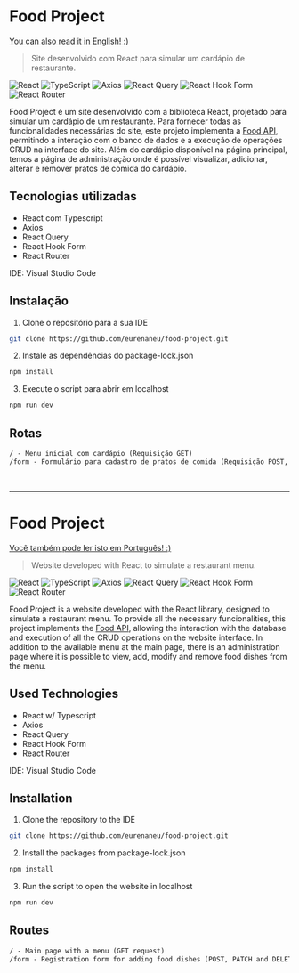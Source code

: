 <h1 name="portuguese">Food Project</h1>

[You can also read it in English! :)](#english)
> Site desenvolvido com React para simular um cardápio de restaurante.

![React](https://img.shields.io/static/v1?style=for-the-badge&message=React&color=222222&logo=React&logoColor=61DAFB&label=)
![TypeScript](https://img.shields.io/static/v1?style=for-the-badge&message=TypeScript&color=3178C6&logo=TypeScript&logoColor=FFFFFF&label=)
![Axios](https://img.shields.io/static/v1?style=for-the-badge&message=Axios&color=5A29E4&logo=Axios&logoColor=FFFFFF&label=)
![React Query](https://img.shields.io/badge/-React%20Query-FF4154?style=for-the-badge&logo=react%20query&logoColor=white)
![React Hook Form](https://img.shields.io/badge/React%20Hook%20Form-%23EC5990.svg?style=for-the-badge&logo=reacthookform&logoColor=white)
![React Router](https://img.shields.io/badge/React_Router-CA4245?style=for-the-badge&logo=react-router&logoColor=white)

Food Project é um site desenvolvido com a biblioteca React, projetado para simular um cardápio de um restaurante. Para fornecer todas as funcionalidades necessárias do site, este projeto implementa a [Food API](https://github.com/eurenaneu/food-api), permitindo a interação com o banco de dados e a execução de operações CRUD na interface do site. Além do cardápio disponível na página principal, temos a página de administração onde é possível visualizar, adicionar, alterar e remover pratos de comida do cardápio.

## Tecnologias utilizadas

- React com Typescript
- Axios
- React Query
- React Hook Form
- React Router

IDE: Visual Studio Code

## Instalação

1. Clone o repositório para a sua IDE
   
```bash
git clone https://github.com/eurenaneu/food-project.git
```

2. Instale as dependências do package-lock.json

```bash
npm install
```

3. Execute o script para abrir em localhost

```bash
npm run dev
```

## Rotas
```markdown
/ - Menu inicial com cardápio (Requisição GET)
/form - Formulário para cadastro de pratos de comida (Requisição POST, PATCH e DELETE)
```

<br>
<hr>

<h1 name="english">Food Project</h1>

[Você também pode ler isto em Português! :)](#portuguese)
> Website developed with React to simulate a restaurant menu.

![React](https://img.shields.io/static/v1?style=for-the-badge&message=React&color=222222&logo=React&logoColor=61DAFB&label=)
![TypeScript](https://img.shields.io/static/v1?style=for-the-badge&message=TypeScript&color=3178C6&logo=TypeScript&logoColor=FFFFFF&label=)
![Axios](https://img.shields.io/static/v1?style=for-the-badge&message=Axios&color=5A29E4&logo=Axios&logoColor=FFFFFF&label=)
![React Query](https://img.shields.io/badge/-React%20Query-FF4154?style=for-the-badge&logo=react%20query&logoColor=white)
![React Hook Form](https://img.shields.io/badge/React%20Hook%20Form-%23EC5990.svg?style=for-the-badge&logo=reacthookform&logoColor=white)
![React Router](https://img.shields.io/badge/React_Router-CA4245?style=for-the-badge&logo=react-router&logoColor=white)

Food Project is a website developed with the React library, designed to simulate a restaurant menu. To provide all the necessary funcionalities, this project implements the [Food API](https://github.com/eurenaneu/food-api), allowing the interaction with the database and execution of all the CRUD operations on the website interface. In addition to the available menu at the main page, there is an administration page where it is possible to view, add, modify and remove food dishes from the menu.

## Used Technologies

- React w/ Typescript
- Axios
- React Query
- React Hook Form
- React Router

IDE: Visual Studio Code

## Installation

1. Clone the repository to the IDE
   
```bash
git clone https://github.com/eurenaneu/food-project.git
```

2. Install the packages from package-lock.json

```bash
npm install
```

3. Run the script to open the website in localhost

```bash
npm run dev
```

## Routes
```markdown
/ - Main page with a menu (GET request)
/form - Registration form for adding food dishes (POST, PATCH and DELETE request)
```
